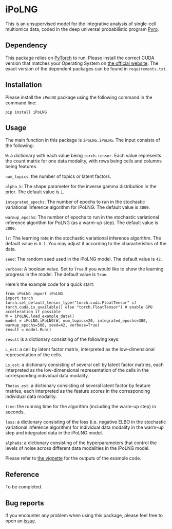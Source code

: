 # iPoLNG

This is an unsupervised model for the integrative analysis of single-cell multiomics data, coded in the deep universal probabilistic program [Pyro](https://pyro.ai/).

## Dependency

This package relies on [PyTorch](https://pytorch.org/) to run. Please install the correct CUDA version that matches your Operating System on [the official website](https://pytorch.org/get-started/locally/). The exact version of the dependent packages can be found in ``requirements.txt``.

## Installation

Please install the ``iPoLNG`` package using the following command in the command line:

```{Shell}
pip install iPoLNG
```

## Usage

The main function in this package is ``iPoLNG.iPoLNG``. The input consists of the following:

``W``: a dictionary with each value being ``torch.tensor``. Each value represents the count matrix for one data modality, with rows being cells and columns being features.

``num_topics``: the number of topics or latent factors.

``alpha_k``: The shape parameter for the inverse gamma distribution in the prior. The default value is ``1``.

``integrated_epochs``: The number of epochs to run in the stochastic variational inference algorithm for iPoLNG. The default value is ``3000``.

``warmup_epochs``: The number of epochs to run in the stochastic variational inference algorithm for PoLNG (as a warm-up step). The default value is ``3000``.

``lr``: The learning rate in the stochastic variational inference algorithm. The default value is ``0.1``. You may adjust it according to the characteristics of the data.

``seed``: The random seed used in the iPoLNG model. The default value is ``42``.

``verbose``: A boolean value. Set to ``True`` if you would like to show the learning progress in the model. The default value is ``True``.

Here's the example code for a quick start:

```{Python}
from iPoLNG import iPoLNG
import torch
torch.set_default_tensor_type("torch.cuda.FloatTensor" if torch.cuda.is_available() else "torch.FloatTensor") # enable GPU acceleration if possible
W = iPoLNG.load_example_data()
model = iPoLNG.iPoLNG(W, num_topics=20, integrated_epochs=300, warmup_epochs=500, seed=42, verbose=True)
result = model.Run()
```

``result`` is a dictionary consisting of the following keys:

``L_est``: a cell by latent factor matrix, interpreted as the low-dimensional representation of the cells.

``Ls_est``: a dictionary consisting of several cell by latent factor matries, each interpreted as the low-dimensional representation of the cells in the corresponding individual data modality.

``Thetas_est``: a dictionary consisting of several latent factor by feature matries, each interpreted as the feature scores in the corresponding individual data modality.

``time``: the running time for the algorithm (including the warm-up step) in seconds.

``loss``: a dictionary consisting of the loss (i.e. negative ELBO in the stochastic variational inference algorithm) for individual data modality in the warm-up step and integrated data in the iPoLNG model.

``alpha0s``: a dictionary consisting of the hyperparameters that control the levels of noise across different data modalities in the iPoLNG model.

Please refer to [the vignette](https://github.com/cuhklinlab/iPoLNG/blob/main/vignette/vignette.ipynb) for the outputs of the example code.

## Reference

To be completed.

## Bug reports

If you encounter any problem when using this package, please feel free to open an [issue](https://github.com/cuhklinlab/iPoLNG/issues).
